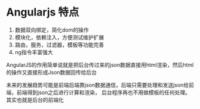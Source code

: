 # Angularjs 特点

1. 数据双向绑定，简化dom的操作
2. 模块化，依赖注入，方便测试维护扩展
3. 路由，服务，过滤器，模板等功能完善
4. ng指令丰富强大


AngularJS的作用简单说就是把后台传过来的json数据直接用html渲染，然后html的操作又直接形成Json数据回传给后台

未来的发展趋势可能是前端后端靠json数据通信，后端只需要处理和发送json给前端，前端得到json之后进行计算和渲染，
后台程序再也不用做模板的任何处理。其实也就是后台的前端化
